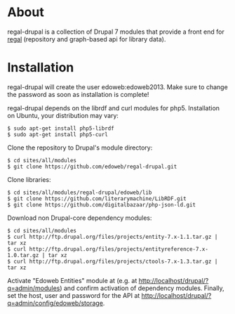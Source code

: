 # About

regal-drupal is a collection of Drupal 7 modules that provide a front
end for [regal](https://github.com/edoweb/regal) (repository and
graph-based api for library data).

# Installation

regal-drupal will create the user edoweb:edoweb2013. Make sure to
change the password as soon as installation is complete!

regal-drupal depends on the librdf and curl modules for php5.
Installation on Ubuntu, your distribution may vary:

    $ sudo apt-get install php5-librdf
    $ sudo apt-get install php5-curl

Clone the repository to Drupal's module directory:

    $ cd sites/all/modules
    $ git clone https://github.com/edoweb/regal-drupal.git

Clone libraries:

    $ cd sites/all/modules/regal-drupal/edoweb/lib
    $ git clone https://github.com/literarymachine/LibRDF.git
    $ git clone https://github.com/digitalbazaar/php-json-ld.git

Download non Drupal-core dependency modules:

    $ cd sites/all/modules
    $ curl http://ftp.drupal.org/files/projects/entity-7.x-1.1.tar.gz | tar xz
    $ curl http://ftp.drupal.org/files/projects/entityreference-7.x-1.0.tar.gz | tar xz
    $ curl http://ftp.drupal.org/files/projects/ctools-7.x-1.3.tar.gz | tar xz

Activate "Edoweb Entities" module at (e.g. at
<http://localhost/drupal/?q=admin/modules>) and confirm activation of
dependency modules. Finally, set the host, user and password for the API
at <http://localhost/drupal/?q=admin/config/edoweb/storage>.
